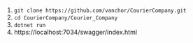 1. `git clone https://github.com/vanchor/CourierCompany.git`
2. `cd CourierCompany/Courier_Company`
3. `dotnet run`
4. https://localhost:7034/swagger/index.html
